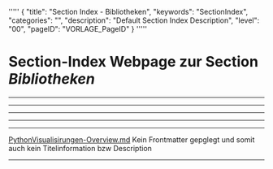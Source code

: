 '''''
{
"title": "Section Index - Bibliotheken",
"keywords": "SectionIndex",
"categories": "",
"description": "Default Section Index Description",
"level": "00",
"pageID": "VORLAGE_PageID"
}
'''''


<h1>Section-Index Webpage zur Section <i>Bibliotheken</i></h1>

<hr><hr><hr><hr><hr>


[PythonVisualisirungen-Overview.md](./PythonVisualisirungen-Overview.md)
Kein Frontmatter gepglegt und somit auch kein Titelinformation bzw Description<hr>